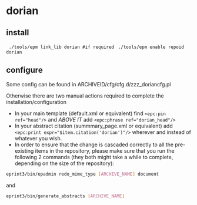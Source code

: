 # dorian

## install
` ./tools/epm link_lib dorian #if required`
` ./tools/epm enable repoid dorian`

## configure

Some config can be found in ARCHIVEID/cfg/cfg.d/zzz_doriancfg.pl

Otherwise there are two manual actions required to complete the installation/configuration

* In your main template (default.xml or equivalent) find `<epc:pin ref="head"/>`  and *ABOVE IT* add `<epc:phrase ref="dorian_head"/>`
* In your abstract citation (summmary_page.xml or equivalent) add ` <epc:print expr="$item.citation('dorian')"/>` wherever and instead of whatever you wish.
* In order to ensure that the change is cascaded correctly to all the pre-existing items in the repository, please make sure that you run the following 2 commands (they both might take a while to complete, depending on the size of the repository): 


```bash
eprint3/bin/epadmin redo_mime_type [ARCHIVE_NAME] document
```
 

and 
 

```bash
eprint3/bin/generate_abstracts [ARCHIVE_NAME]
```
